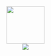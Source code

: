 <div id="header" align="center">
  <img src="https://media.giphy.com/media/M9gbBd9nbDrOTu1Mqx/giphy.gif" width="100"/>
  <div id="infoLinks">
    <a href="[google.com](https://www.google.com/)">
    <img src="https://img.shields.io/badge/LinkedIn-blue?logo=linkedin&logoColor=white&style=for-the-badge" />
    </a>   
  </div>
</div>
